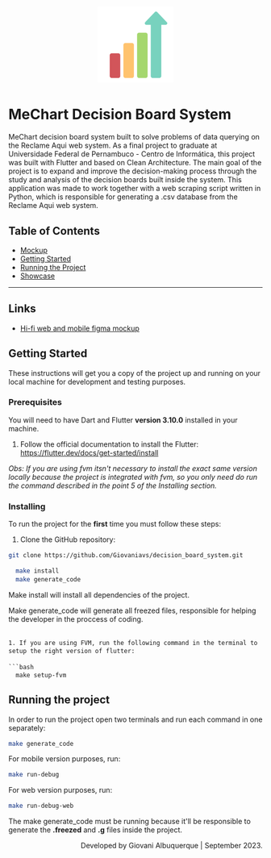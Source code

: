 <h1 align="center">
  <img alt="MeChart logo" src="./assets/icons/decision_board_logo.png" height=150 />
</h1>

# MeChart Decision Board System

MeChart decision board system built to solve problems of data querying on the Reclame Aqui web system.
As a final project to graduate at Universidade Federal de Pernambuco - Centro de Informática, this project was built with Flutter and based on Clean Architecture.
The main goal of the project is to expand and improve the decision-making process through the study and analysis of the decision boards built inside the system.
This application was made to work together with a web scraping script written in Python, which is responsible for generating a .csv database from the Reclame Aqui web system.

## Table of Contents

<ul>
  <li><a href="#links">Mockup</a></li>
  <li><a href="#getting-started">Getting Started</a></li>
  <li><a href="#running-the-project">Running the Project</a></li>
  <li><a href="#specifying-an-environment">Showcase</a></li>
</ul>

---

## Links

- [Hi-fi web and mobile figma mockup](https://www.figma.com/file/5HSJui8jR0Xwbyo2rjskDT/Decision-Board-hi-fi-prototype?type=design&node-id=0%3A1&mode=design&t=CniUEHvnHlzOurVo-1)

## Getting Started

These instructions will get you a copy of the project up and running on your local machine for development and testing purposes.

### Prerequisites

You will need to have Dart and Flutter **version 3.10.0** installed in your machine.

1. Follow the official documentation to install the Flutter: https://flutter.dev/docs/get-started/install

_Obs: If you are using fvm itsn't necessary to install the exact same version locally because the project is integrated with fvm, so you only need do run the command described in the point 5 of the Installing section._

### Installing

To run the project for the **first** time you must follow these steps:

1. Clone the GitHub repository:

```bash
git clone https://github.com/Giovaniavs/decision_board_system.git
```

```bash
  make install
  make generate_code
```
Make install will install all dependencies of the project.

Make generate_code will generate all freezed files, responsible for helping the developer in the proccess of coding.

```

1. If you are using FVM, run the following command in the terminal to setup the right version of flutter:

```bash
  make setup-fvm
```

## Running the project

In order to run the project open two terminals and run each command in one separately:

```bash
make generate_code
```

For mobile version purposes, run:

```bash
make run-debug
```

For web version purposes, run:

```bash
make run-debug-web
```

The make generate_code must be running because it'll be responsible to generate the **.freezed** and **.g** files inside the project.

<p align="right">
 Developed by Giovani Albuquerque | September 2023.
</p>